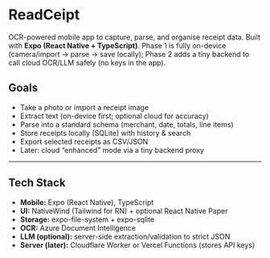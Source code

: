 # ReadCeipt

OCR-powered mobile app to capture, parse, and organise receipt data. Built with **Expo (React Native + TypeScript)**. Phase 1 is fully on-device (camera/import → parse → save locally); Phase 2 adds a tiny backend to call cloud OCR/LLM safely (no keys in the app).

## Goals
- Take a photo or import a receipt image
- Extract text (on-device first; optional cloud for accuracy)
- Parse into a standard schema (merchant, date, totals, line items)
- Store receipts locally (SQLite) with history & search
- Export selected receipts as CSV/JSON
- Later: cloud “enhanced” mode via a tiny backend proxy

---

## Tech Stack
- **Mobile:** Expo (React Native), TypeScript
- **UI:** NativeWind (Tailwind for RN) + optional React Native Paper
- **Storage:** expo-file-system + expo-sqlite
- **OCR:** Azure Document Intelligence 
- **LLM (optional):** server-side extraction/validation to strict JSON
- **Server (later):** Cloudflare Worker or Vercel Functions (stores API keys)
